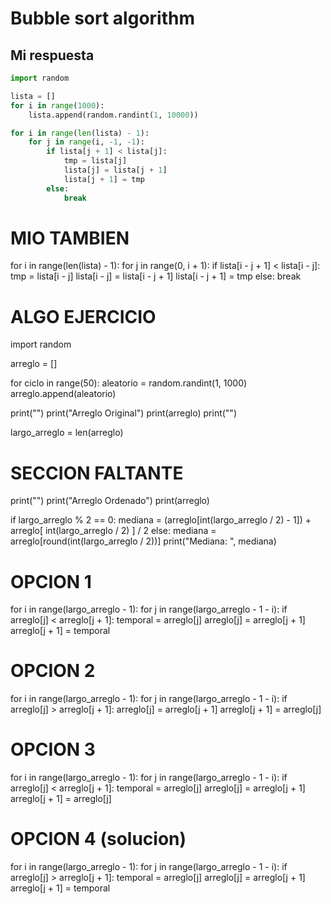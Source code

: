 # Bubble sort algorithm

## Mi respuesta
```python
import random

lista = []
for i in range(1000):
    lista.append(random.randint(1, 10000))

for i in range(len(lista) - 1):
    for j in range(i, -1, -1):
        if lista[j + 1] < lista[j]:
            tmp = lista[j]
            lista[j] = lista[j + 1]
            lista[j + 1] = tmp
        else:
            break
```

# MIO TAMBIEN
for i in range(len(lista) - 1):
    for j in range(0, i + 1):
        if lista[i - j + 1] < lista[i - j]:
            tmp = lista[i - j]
            lista[i - j] = lista[i - j + 1]
            lista[i - j + 1] = tmp
        else:
            break

# ALGO EJERCICIO
import random

arreglo = []

for ciclo in range(50):
    aleatorio = random.randint(1, 1000)
    arreglo.append(aleatorio)

print("")
print("Arreglo Original")
print(arreglo)
print("")

largo_arreglo = len(arreglo)

# SECCION FALTANTE

print("")
print("Arreglo Ordenado")
print(arreglo)

if largo_arreglo % 2 == 0:
    mediana = (arreglo[int(largo_arreglo / 2) - 1]) + arreglo[
        int(largo_arreglo / 2)
    ] / 2
else:
    mediana = arreglo[round(int(largo_arreglo / 2))]
print("Mediana: ", mediana)

# OPCION 1
for i in range(largo_arreglo - 1):
    for j in range(largo_arreglo - 1 - i):
        if arreglo[j] < arreglo[j + 1]:
            temporal = arreglo[j]
            arreglo[j] = arreglo[j + 1]
            arreglo[j + 1] = temporal
# OPCION 2
for i in range(largo_arreglo - 1):
    for j in range(largo_arreglo - 1 - i):
        if arreglo[j] > arreglo[j + 1]:
            arreglo[j] = arreglo[j + 1]
            arreglo[j + 1] = arreglo[j]
# OPCION 3
for i in range(largo_arreglo - 1):
    for j in range(largo_arreglo - 1 - i):
        if arreglo[j] < arreglo[j + 1]:
            temporal = arreglo[j]
            arreglo[j] = arreglo[j + 1]
            arreglo[j + 1] = arreglo[j]
# OPCION 4 (solucion)
for i in range(largo_arreglo - 1):
    for j in range(largo_arreglo - 1 - i):
        if arreglo[j] > arreglo[j + 1]:
            temporal = arreglo[j]
            arreglo[j] = arreglo[j + 1]
            arreglo[j + 1] = temporal

